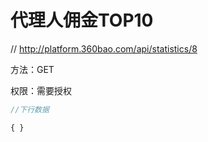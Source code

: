 # 代理人佣金TOP10

// http://platform.360bao.com/api/statistics/8

方法：GET

权限：需要授权

```javascript
//下行数据

{ }

```
